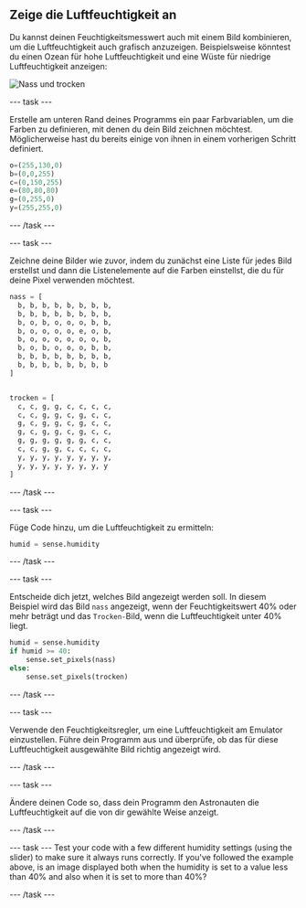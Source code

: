## Zeige die Luftfeuchtigkeit an

Du kannst deinen Feuchtigkeitsmesswert auch mit einem Bild kombinieren, um die Luftfeuchtigkeit auch grafisch anzuzeigen. Beispielsweise könntest du einen Ozean für hohe Luftfeuchtigkeit und eine Wüste für niedrige Luftfeuchtigkeit anzeigen:

![Nass und trocken](images/wet-dry.png)

--- task ---

Erstelle am unteren Rand deines Programms ein paar Farbvariablen, um die Farben zu definieren, mit denen du dein Bild zeichnen möchtest. Möglicherweise hast du bereits einige von ihnen in einem vorherigen Schritt definiert.

```python
o=(255,130,0)
b=(0,0,255)
c=(0,150,255)
e=(80,80,80)
g=(0,255,0)
y=(255,255,0)
```

--- /task ---

--- task ---

Zeichne deine Bilder wie zuvor, indem du zunächst eine Liste für jedes Bild erstellst und dann die Listenelemente auf die Farben einstellst, die du für deine Pixel verwenden möchtest.

```python
nass = [
  b, b, b, b, b, b, b, b,
  b, b, b, b, b, b, b, b,
  b, o, b, o, o, o, b, b,
  b, o, o, o, o, e, o, b,
  b, o, o, o, o, o, o, b,
  b, o, b, o, o, o, b, b,
  b, b, b, b, b, b, b, b,
  b, b, b, b, b, b, b, b
]


trocken = [
  c, c, g, g, c, c, c, c,
  c, c, g, g, c, g, c, c,
  g, c, g, g, c, g, c, c,
  g, c, g, g, c, g, c, c,
  g, g, g, g, g, g, c, c,
  c, c, g, g, c, c, c, c,
  y, y, y, y, y, y, y, y,
  y, y, y, y, y, y, y, y
]
```

--- /task ---

--- task ---

Füge Code hinzu, um die Luftfeuchtigkeit zu ermitteln:

```python
humid = sense.humidity
```

--- /task ---

--- task ---

Entscheide dich jetzt, welches Bild angezeigt werden soll. In diesem Beispiel wird das Bild `nass` angezeigt, wenn der Feuchtigkeitswert 40% oder mehr beträgt und das `Trocken-`Bild, wenn die Luftfeuchtigkeit unter 40% liegt.

```python
humid = sense.humidity
if humid >= 40:
    sense.set_pixels(nass)
else:
    sense.set_pixels(trocken)
```

--- /task ---

--- task ---

Verwende den Feuchtigkeitsregler, um eine Luftfeuchtigkeit am Emulator einzustellen. Führe dein Programm aus und überprüfe, ob das für diese Luftfeuchtigkeit ausgewählte Bild richtig angezeigt wird.

--- /task ---

--- task ---

Ändere deinen Code so, dass dein Programm den Astronauten die Luftfeuchtigkeit auf die von dir gewählte Weise anzeigt.

--- /task ---

--- task --- Test your code with a few different humidity settings (using the slider) to make sure it always runs correctly. If you've followed the example above, is an image displayed both when the humidity is set to a value less than 40% and also when it is set to more than 40%?

--- /task ---
